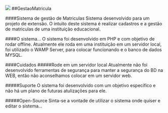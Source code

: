 ![](https://github.com/50tarcisiopieroni/gestaomatricula/blob/master/image/LOGO.png?raw=true)
##GestaoMatricula

####Sistema de gestão de Matriculas
Sistema desenvolvido para um projeto de extensão. O intuito deste sistema é realizar cadastros e a gestão de matriculas de uma instituição educacional.

####O sistema...
O sistema foi desenvolvido em PHP e com objetivo de rodar offline. Atualmente ele roda em uma instituição em um servidor local, foi utilizado o WAMP Server, para colocar funcionando e o banco de dados MYSQL.

####Cuidados
#####Rode em um servidor local
Atualmente não foi desenvolvido ferramentas de segurança para manter a segurança do BD na WEB, então não aconselhamos colocar em um servidor web.

#####Suporte
O sistema foi desenvolvido com um objetivo específico e não há um plano de futuras atulizações para ele.

#####Open-Source
Sinta-se a vontade de utilizar o sistema onde quiser e editar o sistema...

